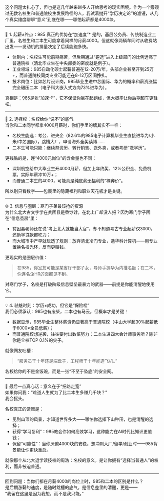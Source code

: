 这个问题太扎心了，但也是这几年越来越多人开始思考的现实困境。作为一个旁观过无数名校生和普通院校生发展路径的人，我试着抛开“学历决定论”的滤镜，从几个真实维度聊聊“意义”到底在哪——哪怕起薪都是4000块。

---

🎯 1. 起薪≠终点：985 真正的优势在“加速度”*
是的，基层公务员、传统制造业工厂里，名校生和二本生可能拿着同样的月薪4000。但这就像两辆车同时从收费站出发——发动机的排量决定了后续能跑多快。  
- 体制内：名校生可能前期痛苦，但后期通过“遴选”进入上级部门的比例远高于普通院校（清北毕业生在中央部委的密度就是例子）。  
- 工业领域：985自动化硕士起薪普遍在12-20万/年，头部企业甚至开到25万+，而普通院校同类专业可能还在8-12万区间挣扎。  
- 技术岗位：比如芯片设计岗，985毕业生进中芯国际、华为的概率和薪资涨幅完全碾压二本（电子科大嵌入式方向73%进华为）。  

真相是：985是张“加速卡”，它不保证你赢在起跑线，但大概率让你后期超车更轻松。

---

🧭 2. 选择权：名校给你“说不”的底气  
当你和二本同学都拿4000月薪时，你们手里的牌其实不一样：  
- 名校生能选：考公、进央企（82.6%的985电子计算机毕业生直接进华为/小米/中芯国际），跳槽大厂，申请海外全奖读博……  
- 二本生可能只能：继续熬资历、转行销售、送外卖，或者考研“洗学历”。  

更残酷的是，连“4000元岗位”的含金量也不同：  
- 深圳航空给中大毕业生开4000月薪，但加上年终奖、12%公积金、免费机票，实际年薪冲10万+；  
- 而普通二本生的4000，可能真是纯底薪无福利的“裸奔价”。  

所以别只看数字——包裹里的隐藏福利和职业天花板才是关键。

---

🌐 3. 信息与圈层：寒门子弟最该抢的资源  
为什么北大古文字学在贫困县是香饽饽，在北上广却没人报？因为寒门学子困在“信息茧房”里：  
- 贫困县老师还在说“考上北大就能当大官”，却不知道考古专业起薪仅3000，还助学贷款都吃力；  
- 而大城市中产早就玩透了规则：放弃清北冷门专业，选华科计算机——用专业置换名校光环，反而更赚钱。  

更现实的是圈层价值：  
> 在985，你室友可能是某省厅干部子女，导师手握华为内推名额；在二本，你连名企HR的面都见不到。  

对寒门学子，名校是打破阶级信息壁垒最暴力的武器——前提是你能清醒地使用它。

---

💡 4. 祛魅时刻：学历≠成功，但它是“保险栓”  
我们必须承认：985也有废柴，二本也有马云。但概率才是关键！  
- 数据显示，985毕业生整体薪资仍显著高于普通院校（中山大学超30%起薪低于6000≠全员低薪）；  
- 而普通院校想逆袭，往往要付出数倍努力：二本生进四大会计师事务所？除非你是全校TOP 0.1%的尖子。  

就像网友吐槽：  
> “服务员干十年还是端盘子，工程师干十年能造飞机。”  

名校给你的不是金饭碗，而是一张“不至于坠底”的安全网。

---

🌱 最后一点真心话：意义在于“把路走宽”  
如果你问我：“难道人生就为了比二本生多赚几千块？”  
我会摇头。  

名校真正的馈赠是：  
- 见到山顶的风景，才知道世界多大——哪怕你选择下山种田，也是清醒的选择；  
- 获得“学习复利”：985教会你如何高效学习，这种能力在AI时代比知识更值钱；  
- 保留“可能性”：当你厌倦4000块的安稳，想冲刺大厂/留学/创业时——985背景能让你更快重启。  

就像那个从北大退学读技校的周浩：名校的意义，是让你拥有“选择当普通人”的权利，而非被迫普通。

---

回到问题：当你们都在月薪4000的岗位上时，985和二本的区别是什么？  
是后期涨薪的速度，是随时跳槽的底气，是信息差里的清醒，更是——  
“我留在这里是因为我想，而不是我只能。”  
